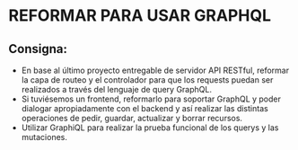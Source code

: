 # REFORMAR PARA USAR GRAPHQL

## Consigna:

* En base al último proyecto entregable de servidor API RESTful, reformar la capa de routeo y el controlador para que los requests puedan ser realizados a través del lenguaje de query GraphQL. 
* Si tuviésemos un frontend, reformarlo para soportar GraphQL y poder dialogar apropiadamente con el backend y así realizar las distintas operaciones de pedir, guardar, actualizar y borrar recursos.
* Utilizar GraphiQL para realizar la prueba funcional de los querys y las mutaciones.